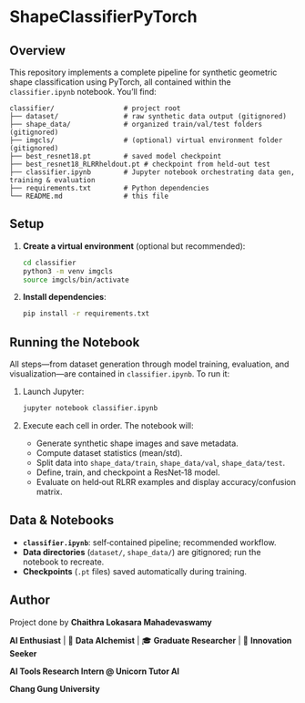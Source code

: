 # ShapeClassifierPyTorch

## Overview

This repository implements a complete pipeline for synthetic geometric shape classification using PyTorch, all contained within the `classifier.ipynb` notebook. You’ll find:

```
classifier/                 # project root
├── dataset/                # raw synthetic data output (gitignored)
├── shape_data/             # organized train/val/test folders (gitignored)
├── imgcls/                 # (optional) virtual environment folder (gitignored)
├── best_resnet18.pt        # saved model checkpoint
├── best_resnet18_RLRRheldout.pt # checkpoint from held-out test
├── classifier.ipynb        # Jupyter notebook orchestrating data gen, training & evaluation
├── requirements.txt        # Python dependencies
└── README.md               # this file
```

## Setup

1. **Create a virtual environment** (optional but recommended):

   ```bash
   cd classifier
   python3 -m venv imgcls
   source imgcls/bin/activate
   ```

2. **Install dependencies**:

   ```bash
   pip install -r requirements.txt
   ```

## Running the Notebook

All steps—from dataset generation through model training, evaluation, and visualization—are contained in `classifier.ipynb`. To run it:

1. Launch Jupyter:

   ```bash
   jupyter notebook classifier.ipynb
   ```
2. Execute each cell in order. The notebook will:

   * Generate synthetic shape images and save metadata.
   * Compute dataset statistics (mean/std).
   * Split data into `shape_data/train`, `shape_data/val`, `shape_data/test`.
   * Define, train, and checkpoint a ResNet‑18 model.
   * Evaluate on held‑out RLRR examples and display accuracy/confusion matrix.

## Data & Notebooks

* **`classifier.ipynb`**: self‑contained pipeline; recommended workflow.
* **Data directories** (`dataset/`, `shape_data/`) are gitignored; run the notebook to recreate.
* **Checkpoints** (`.pt` files) saved automatically during training.



## Author

Project done by **Chaithra Lokasara Mahadevaswamy**

**AI Enthusiast** | 🧠 **Data Alchemist** | 🎓 **Graduate Researcher** | 🚀 **Innovation Seeker**

**AI Tools Research Intern @ Unicorn Tutor AI**

**Chang Gung University**

